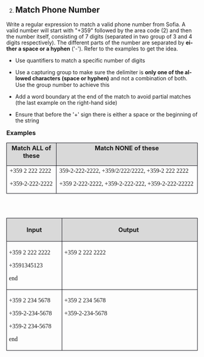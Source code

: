 <OL START=2>
	<LI><H2 CLASS="western">Match Phone Number</H2>
</OL>
<P LANG="bg-BG" CLASS="western" STYLE="margin-bottom: 0.14in; line-height: 115%"><A NAME="_GoBack1"></A>
<SPAN LANG="en-US">Write a regular expression to match a valid phone
number from Sofia. A valid number will start with &quot;+359&quot;
followed by the area code (2) and then the number itself, consisting
of 7 digits (separated in two group of 3 and 4 digits respectively).
The different parts of the number are separated by </SPAN><SPAN LANG="en-US"><B>either
a space or a hyphen</B></SPAN><SPAN LANG="en-US"> ('-'). Refer to the
examples to get the idea. </SPAN>
</P>
<UL>
	<LI><P LANG="bg-BG" STYLE="margin-bottom: 0.14in; line-height: 115%">
	<SPAN LANG="en-US">Use quantifiers to match a specific number of
	digits</SPAN></P>
	<LI><P LANG="bg-BG" STYLE="margin-bottom: 0.14in; line-height: 115%">
	<SPAN LANG="en-US">Use a capturing group to make sure the delimiter
	is </SPAN><SPAN LANG="en-US"><B>only one of the allowed characters</B></SPAN><SPAN LANG="en-US">
	</SPAN><SPAN LANG="en-US"><B>(space or hyphen)</B></SPAN><SPAN LANG="en-US">
	and not a combination of both. Use the group number to achieve this</SPAN></P>
	<LI><P LANG="bg-BG" STYLE="margin-bottom: 0.14in; line-height: 115%">
	<SPAN LANG="en-US">Add a word boundary at the end of the match to
	avoid partial matches (the last example on the right-hand side)</SPAN></P>
	<LI><P LANG="bg-BG" STYLE="margin-bottom: 0.14in; line-height: 115%">
	<SPAN LANG="en-US">Ensure that before the '+' sign there is either a
	space or the beginning of the string</SPAN></P>
</UL>
<H3 LANG="bg-BG" CLASS="western" ALIGN=JUSTIFY STYLE="margin-top: 0in">
Examples</H3>
<TABLE WIDTH=654 CELLPADDING=7 CELLSPACING=0>
	<COL WIDTH=147>
	<COL WIDTH=477>
	<TR>
		<TD WIDTH=147 BGCOLOR="#d9d9d9" STYLE="border: 1px solid #00000a; padding-top: 0in; padding-bottom: 0in; padding-left: 0.08in; padding-right: 0.08in">
			<P LANG="bg-BG" CLASS="western" ALIGN=CENTER STYLE="margin-top: 0.03in">
			<SPAN LANG="en-US"><B>Match ALL of these</B></SPAN></P>
		</TD>
		<TD WIDTH=477 VALIGN=TOP BGCOLOR="#d9d9d9" STYLE="border: 1px solid #00000a; padding-top: 0in; padding-bottom: 0in; padding-left: 0.08in; padding-right: 0.08in">
			<P LANG="bg-BG" CLASS="western" ALIGN=CENTER STYLE="margin-top: 0.03in">
			<SPAN LANG="en-US"><B>Match NONE of these</B></SPAN></P>
		</TD>
	</TR>
	<TR VALIGN=TOP>
		<TD WIDTH=147 STYLE="border: 1px solid #00000a; padding-top: 0in; padding-bottom: 0in; padding-left: 0.08in; padding-right: 0.08in">
			<P LANG="bg-BG" CLASS="western" STYLE="margin-top: 0.04in; margin-bottom: 0in">
			<FONT FACE="Consolas, serif"><SPAN LANG="en-US">+359 2 222 2222</SPAN></FONT></P>
			<P LANG="bg-BG" CLASS="western"><FONT FACE="Consolas, serif"><SPAN LANG="en-US">+359-2-222-2222</SPAN></FONT></P>
		</TD>
		<TD WIDTH=477 STYLE="border: 1px solid #00000a; padding-top: 0in; padding-bottom: 0in; padding-left: 0.08in; padding-right: 0.08in">
			<P LANG="bg-BG" CLASS="western" STYLE="margin-top: 0.04in; margin-bottom: 0in">
			<FONT FACE="Consolas, serif"><SPAN LANG="en-US">359-2-222-2222,
			+359/2/222/2222, +359-2 222 2222</SPAN></FONT></P>
			<P LANG="bg-BG" CLASS="western"><FONT FACE="Consolas, serif"><SPAN LANG="en-US">+359
			2-222-2222, +359-2-222-222, +359-2-222-22222</SPAN></FONT></P>
		</TD>
	</TR>
</TABLE>
<P CLASS="western" ALIGN=JUSTIFY STYLE="margin-bottom: 0.14in; line-height: 115%">
<BR><BR>
</P>
<TABLE WIDTH=654 CELLPADDING=4 CELLSPACING=0>
	<COL WIDTH=154>
	<COL WIDTH=482>
	<TR VALIGN=TOP>
		<TD WIDTH=154 BGCOLOR="#d9d9d9" STYLE="border: 1px solid #00000a; padding-top: 0.04in; padding-bottom: 0.04in; padding-left: 0.06in; padding-right: 0.06in">
			<P LANG="bg-BG" CLASS="western" ALIGN=CENTER><SPAN LANG="en-US"><B>Input</B></SPAN></P>
		</TD>
		<TD WIDTH=482 BGCOLOR="#d9d9d9" STYLE="border: 1px solid #00000a; padding-top: 0.04in; padding-bottom: 0.04in; padding-left: 0.06in; padding-right: 0.06in">
			<P LANG="bg-BG" CLASS="western" ALIGN=CENTER STYLE="margin-left: -0.06in">
			<SPAN LANG="en-US"><B>Output</B></SPAN></P>
		</TD>
	</TR>
	<TR VALIGN=TOP>
		<TD WIDTH=154 STYLE="border: 1px solid #00000a; padding-top: 0.04in; padding-bottom: 0.04in; padding-left: 0.06in; padding-right: 0.06in">
			<P LANG="bg-BG" CLASS="western" ALIGN=JUSTIFY STYLE="margin-bottom: 0in">
			<FONT FACE="Consolas, serif"><SPAN LANG="en-US">+359 2 222 2222</SPAN></FONT></P>
			<P LANG="bg-BG" CLASS="western" ALIGN=JUSTIFY STYLE="margin-bottom: 0in">
			<FONT FACE="Consolas, serif"><SPAN LANG="en-US">+3591345123</SPAN></FONT></P>
			<P LANG="bg-BG" CLASS="western" ALIGN=JUSTIFY><FONT FACE="Consolas, serif"><SPAN LANG="en-US">end</SPAN></FONT></P>
		</TD>
		<TD WIDTH=482 STYLE="border: 1px solid #00000a; padding-top: 0.04in; padding-bottom: 0.04in; padding-left: 0.06in; padding-right: 0.06in">
			<P LANG="bg-BG" CLASS="western" ALIGN=JUSTIFY STYLE="margin-bottom: 0in">
			<FONT FACE="Consolas, serif"><SPAN LANG="en-US">+359 2 222 2222</SPAN></FONT></P>
			<P CLASS="western" ALIGN=JUSTIFY><BR>
			</P>
		</TD>
	</TR>
	<TR VALIGN=TOP>
		<TD WIDTH=154 STYLE="border: 1px solid #00000a; padding-top: 0.04in; padding-bottom: 0.04in; padding-left: 0.06in; padding-right: 0.06in">
			<P LANG="bg-BG" CLASS="western" ALIGN=JUSTIFY STYLE="margin-bottom: 0in">
			<FONT FACE="Consolas, serif"><SPAN LANG="en-US">+359 2 234 5678</SPAN></FONT></P>
			<P LANG="bg-BG" CLASS="western" ALIGN=JUSTIFY STYLE="margin-bottom: 0in">
			<FONT FACE="Consolas, serif"><SPAN LANG="en-US">+359-2-234-5678</SPAN></FONT></P>
			<P LANG="bg-BG" CLASS="western" ALIGN=JUSTIFY STYLE="margin-bottom: 0in">
			<FONT FACE="Consolas, serif"><SPAN LANG="en-US">+359-2 234-5678</SPAN></FONT></P>
			<P LANG="bg-BG" CLASS="western" ALIGN=JUSTIFY><FONT FACE="Consolas, serif"><SPAN LANG="en-US">end</SPAN></FONT></P>
		</TD>
		<TD WIDTH=482 STYLE="border: 1px solid #00000a; padding-top: 0.04in; padding-bottom: 0.04in; padding-left: 0.06in; padding-right: 0.06in">
			<P LANG="bg-BG" CLASS="western" ALIGN=JUSTIFY STYLE="margin-bottom: 0in">
			<FONT FACE="Consolas, serif"><SPAN LANG="en-US">+359 2 234 5678</SPAN></FONT></P>
			<P LANG="bg-BG" CLASS="western" ALIGN=JUSTIFY><FONT FACE="Consolas, serif"><SPAN LANG="en-US">+359-2-234-5678</SPAN></FONT></P>
		</TD>
	</TR>
</TABLE>
